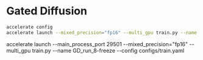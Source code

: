 # Gated Diffusion


```bash
accelerate config
accelerate launch --mixed_precision="fp16" --multi_gpu train.py --name <RUN_NAME> --config configs/train.yaml
```

accelerate launch --main_process_port 29501 --mixed_precision="fp16" --multi_gpu train.py --name GD_run_8-freeze --config configs/train.yaml
